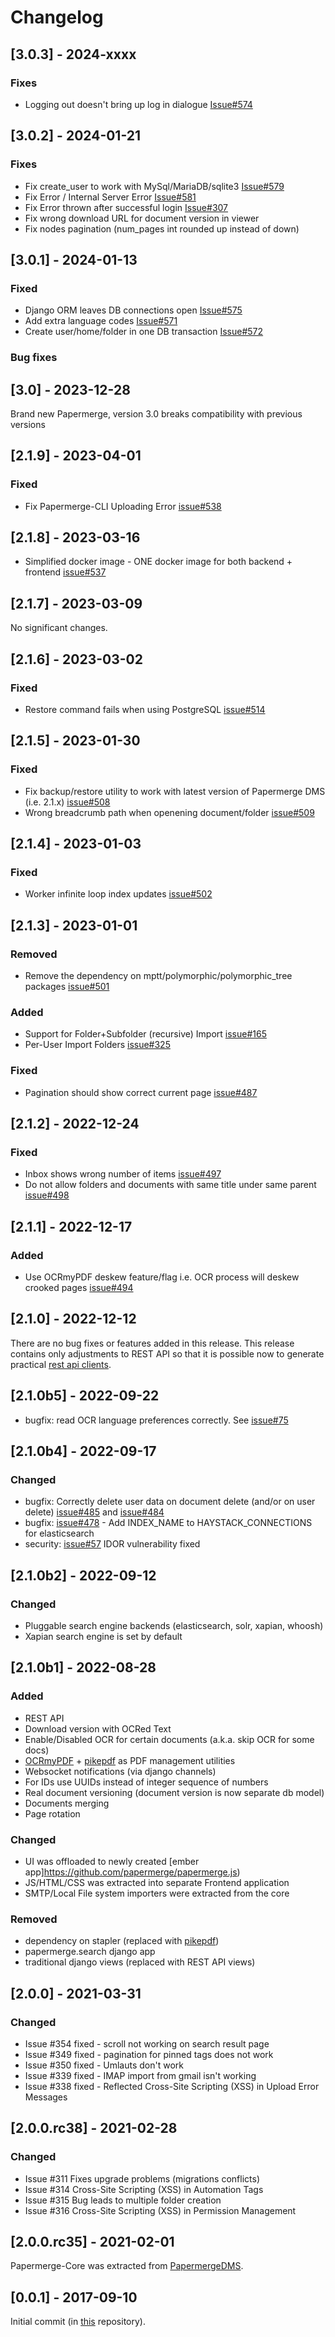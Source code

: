 # Changelog

<!-- towncrier release notes start -->

## [3.0.3] - 2024-xxxx

### Fixes

- Logging out doesn't bring up log in dialogue [Issue#574](https://github.com/ciur/papermerge/issues/574)


## [3.0.2] - 2024-01-21

### Fixes

- Fix create_user to work with MySql/MariaDB/sqlite3 [Issue#579](https://github.com/ciur/papermerge/issues/579)
- Fix Error / Internal Server Error [Issue#581](https://github.com/ciur/papermerge/issues/581)
- Fix Error thrown after successful login [Issue#307](https://github.com/papermerge/papermerge-core/issues/307)
- Fix wrong download URL for document version in viewer
- Fix nodes pagination (num_pages int rounded up instead of down)

## [3.0.1] - 2024-01-13

### Fixed

- Django ORM leaves DB connections open [Issue#575](https://github.com/ciur/papermerge/issues/575)
- Add extra language codes [Issue#571](https://github.com/ciur/papermerge/issues/571)
- Create user/home/folder in one DB transaction [Issue#572](https://github.com/ciur/papermerge/issues/572)

### Bug fixes

## [3.0] - 2023-12-28

Brand new Papermerge, version 3.0 breaks compatibility with previous
versions

## [2.1.9] - 2023-04-01

### Fixed

- Fix Papermerge-CLI Uploading Error [issue#538](https://github.com/ciur/papermerge/issues/538)

## [2.1.8] - 2023-03-16

- Simplified docker image - ONE docker image for both backend + frontend [issue#537](https://github.com/ciur/papermerge/issues/537)


## [2.1.7] - 2023-03-09

No significant changes.


## [2.1.6] - 2023-03-02


### Fixed

- Restore command fails when using PostgreSQL [issue#514](https://github.com/ciur/papermerge/issues/514)


## [2.1.5] - 2023-01-30


### Fixed

- Fix backup/restore utility to work with latest version of Papermerge DMS (i.e. 2.1.x) [issue#508](https://github.com/ciur/papermerge/issues/508)
- Wrong breadcrumb path when openening document/folder [issue#509](https://github.com/ciur/papermerge/issues/509)


## [2.1.4] - 2023-01-03


### Fixed

- Worker infinite loop index updates [issue#502](https://github.com/ciur/papermerge/issues/502)


## [2.1.3] - 2023-01-01


### Removed

- Remove the dependency on mptt/polymorphic/polymorphic_tree packages [issue#501](https://github.com/ciur/papermerge/issues/501)


### Added

- Support for Folder+Subfolder (recursive) Import [issue#165](https://github.com/ciur/papermerge/issues/165)
- Per-User Import Folders [issue#325](https://github.com/ciur/papermerge/issues/325)


### Fixed

- Pagination should show correct current page [issue#487](https://github.com/ciur/papermerge/issues/487)


## [2.1.2] - 2022-12-24


### Fixed

- Inbox shows wrong number of items [issue#497](https://github.com/ciur/papermerge/issues/497)
- Do not allow folders and documents with same title under same parent [issue#498](https://github.com/ciur/papermerge/issues/498)


## [2.1.1] - 2022-12-17


### Added

- Use OCRmyPDF deskew feature/flag i.e. OCR process will deskew crooked pages [issue#494](https://github.com/ciur/papermerge/issues/494)


<!-- towncrier release notes end -->

## [2.1.0] - 2022-12-12

There are no bug fixes or features added in this release. This release
contains only adjustments to REST API so that it is possible now to generate practical
[rest api clients](https://github.com/papermerge/rest-api-clients).

## [2.1.0b5] - 2022-09-22

- bugfix: read OCR language preferences correctly. See [issue#75](https://github.com/papermerge/papermerge-core/issues/75)

## [2.1.0b4] - 2022-09-17

### Changed

 - bugfix: Correctly delete user data on document delete (and/or on user delete) [issue#485](https://github.com/ciur/papermerge/issues/485)
   and [issue#484](https://github.com/ciur/papermerge/issues/484)
 - bugfix: [issue#478](https://github.com/ciur/papermerge/issues/478) - Add INDEX_NAME to HAYSTACK_CONNECTIONS for elasticsearch
 - security: [issue#57](https://github.com/papermerge/papermerge-core/issues/57) IDOR vulnerability fixed

## [2.1.0b2] - 2022-09-12

### Changed

 - Pluggable search engine backends (elasticsearch, solr, xapian, whoosh)
 - Xapian search engine is set by default

## [2.1.0b1] - 2022-08-28

### Added

- REST API
- Download version with OCRed Text
- Enable/Disabled OCR for certain documents (a.k.a. skip OCR for some docs)
- [OCRmyPDF](https://github.com/jbarlow83/OCRmyPDF) + [pikepdf](https://github.com/pikepdf/pikepdf) as PDF management utilities
- Websocket notifications (via django channels)
- For IDs use UUIDs instead of integer sequence of numbers
- Real document versioning (document version is now separate db model)
- Documents merging
- Page rotation

### Changed

- UI was offloaded to newly created [ember app]https://github.com/papermerge/papermerge.js)
- JS/HTML/CSS was extracted into separate Frontend application
- SMTP/Local File system importers were extracted from the core

### Removed

- dependency on stapler (replaced with [pikepdf](https://github.com/pikepdf/pikepdf))
- papermerge.search django app
- traditional django views (replaced with REST API views)

## [2.0.0] - 2021-03-31

### Changed

- Issue #354 fixed - scroll not working on search result page
- Issue #349 fixed - pagination for pinned tags does not work
- Issue #350 fixed - Umlauts don't work
- Issue #339 fixed - IMAP import from gmail isn't working
- Issue #338 fixed - Reflected Cross-Site Scripting (XSS) in Upload Error Messages


## [2.0.0.rc38] - 2021-02-28

### Changed

- Issue #311 Fixes upgrade problems (migrations conflicts)
- Issue #314 Cross-Site Scripting (XSS) in Automation Tags
- Issue #315 Bug leads to multiple folder creation
- Issue #316 Cross-Site Scripting (XSS) in Permission Management


## [2.0.0.rc35] -  2021-02-01

Papermerge-Core was extracted from
 [PapermergeDMS](https://github.com/ciur/papermerge).


## [0.0.1] - 2017-09-10

Initial commit (in
 [this](https://github.com/ciur/papermerge) repository).
